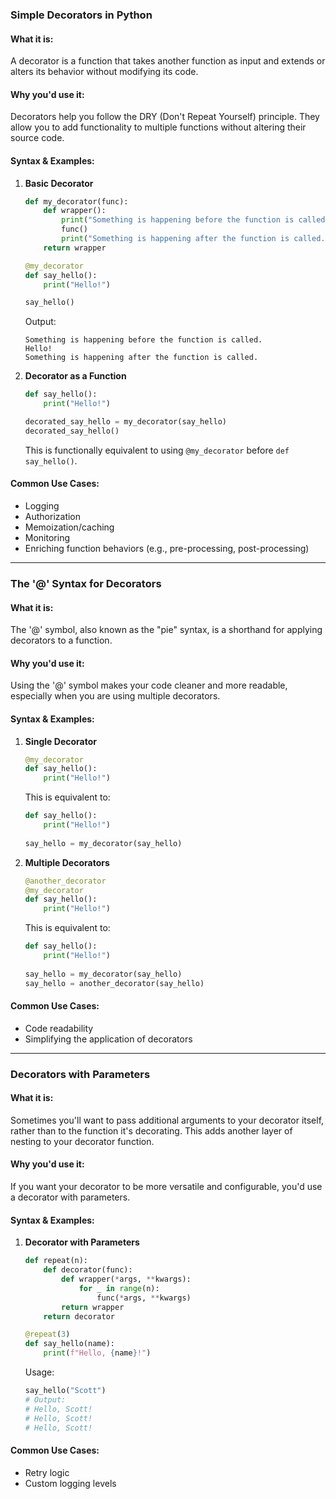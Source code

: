 ### Simple Decorators in Python

#### What it is:
A decorator is a function that takes another function as input and extends or alters its behavior without modifying its code.

#### Why you'd use it:
Decorators help you follow the DRY (Don't Repeat Yourself) principle. They allow you to add functionality to multiple functions without altering their source code.

#### Syntax & Examples:

1. **Basic Decorator**
    ```python
    def my_decorator(func):
        def wrapper():
            print("Something is happening before the function is called.")
            func()
            print("Something is happening after the function is called.")
        return wrapper

    @my_decorator
    def say_hello():
        print("Hello!")

    say_hello()
    ```
    Output:
    ```
    Something is happening before the function is called.
    Hello!
    Something is happening after the function is called.
    ```

2. **Decorator as a Function**
    ```python
    def say_hello():
        print("Hello!")

    decorated_say_hello = my_decorator(say_hello)
    decorated_say_hello()
    ```
    This is functionally equivalent to using `@my_decorator` before `def say_hello()`.

#### Common Use Cases:
- Logging
- Authorization
- Memoization/caching
- Monitoring
- Enriching function behaviors (e.g., pre-processing, post-processing)

---

### The '@' Syntax for Decorators

#### What it is:
The '@' symbol, also known as the "pie" syntax, is a shorthand for applying decorators to a function.

#### Why you'd use it:
Using the '@' symbol makes your code cleaner and more readable, especially when you are using multiple decorators.

#### Syntax & Examples:

1. **Single Decorator**
    ```python
    @my_decorator
    def say_hello():
        print("Hello!")
    ```
    This is equivalent to:
    ```python
    def say_hello():
        print("Hello!")
        
    say_hello = my_decorator(say_hello)
    ```

2. **Multiple Decorators**
    ```python
    @another_decorator
    @my_decorator
    def say_hello():
        print("Hello!")
    ```
    This is equivalent to:
    ```python
    def say_hello():
        print("Hello!")
        
    say_hello = my_decorator(say_hello)
    say_hello = another_decorator(say_hello)
    ```

#### Common Use Cases:
- Code readability
- Simplifying the application of decorators
  
---

### Decorators with Parameters

#### What it is:
Sometimes you'll want to pass additional arguments to your decorator itself, rather than to the function it's decorating. This adds another layer of nesting to your decorator function.

#### Why you'd use it:
If you want your decorator to be more versatile and configurable, you'd use a decorator with parameters.

#### Syntax & Examples:

1. **Decorator with Parameters**
    ```python
    def repeat(n):
        def decorator(func):
            def wrapper(*args, **kwargs):
                for _ in range(n):
                    func(*args, **kwargs)
            return wrapper
        return decorator
    
    @repeat(3)
    def say_hello(name):
        print(f"Hello, {name}!")
    ```

    Usage:
    ```python
    say_hello("Scott")  
    # Output:
    # Hello, Scott!
    # Hello, Scott!
    # Hello, Scott!
    ```

#### Common Use Cases:
- Retry logic
- Custom logging levels

